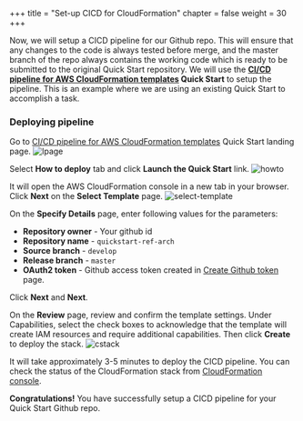 +++
title = "Set-up CICD for CloudFormation"
chapter = false
weight = 30
+++

Now, we will setup a CICD pipeline for our Github repo. This will ensure that any changes to the code is always tested before merge, and the master branch of the repo always contains the working code which is ready to be submitted to the original Quick Start repository. We will use the **[CI/CD pipeline for AWS CloudFormation templates](https://aws.amazon.com/quickstart/architecture/cicd-taskcat/) Quick Start** to setup the pipeline. This is an example where we are using an existing Quick Start to accomplish a task.

### Deploying pipeline

Go to [CI/CD pipeline for AWS CloudFormation templates](https://aws.amazon.com/quickstart/architecture/cicd-taskcat/) Quick Start landing page.
![lpage](/images/qs-cicd-page.png)

Select **How to deploy** tab and click **Launch the Quick Start** link.
![howto](/images/how-to-deploy.png)

It will open the AWS CloudFormation console in a new tab in your browser. Click **Next** on the **Select Template** page.
![select-template](/images/select-template.png)

On the **Specify Details** page, enter following values for the parameters:

- **Repository owner** - Your github id
- **Repository name** - `quickstart-ref-arch`
- **Source branch** - `develop`
- **Release branch** - `master`
- **OAuth2 token** - Github access token created in [Create Github token](20_github_token.html) page.

Click **Next** and **Next**.

On the **Review** page, review and confirm the template settings. Under Capabilities, select the check boxes to acknowledge that the template will create IAM resources and require additional capabilities. Then click **Create** to deploy the stack.
![cstack](/images/create-stack.gif)

It will take approximately 3-5 minutes to deploy the CICD pipeline. You can check the status of the CloudFormation stack from [CloudFormation console](https://us-west-2.console.aws.amazon.com/cloudformation/home?region=us-west-2).

**Congratulations!** You have successfully setup a CICD pipeline for your Quick Start Github repo.


